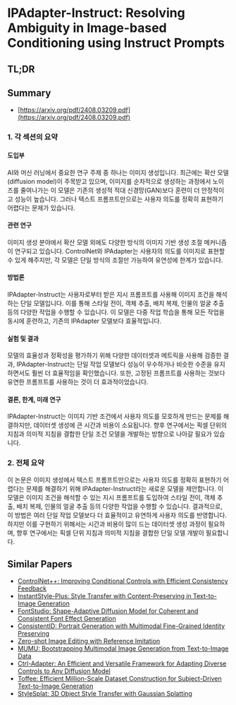 # IPAdapter-Instruct: Resolving Ambiguity in Image-based Conditioning using Instruct Prompts
## TL;DR
## Summary
- [https://arxiv.org/pdf/2408.03209.pdf](https://arxiv.org/pdf/2408.03209.pdf)

### 1. 각 섹션의 요약

#### 도입부
AI와 머신 러닝에서 중요한 연구 주제 중 하나는 이미지 생성입니다. 최근에는 확산 모델(diffusion model)이 주목받고 있으며, 이미지를 순차적으로 생성하는 과정에서 노이즈를 줄여나가는 이 모델은 기존의 생성적 적대 신경망(GAN)보다 훈련이 더 안정적이고 성능이 높습니다. 그러나 텍스트 프롬프트만으로는 사용자 의도를 정확히 표현하기 어렵다는 문제가 있습니다.

#### 관련 연구
이미지 생성 분야에서 확산 모델 외에도 다양한 방식의 이미지 기반 생성 조절 메커니즘이 연구되고 있습니다. ControlNet와 IPAdapter는 사용자의 의도를 이미지로 표현할 수 있게 해주지만, 각 모델은 단일 방식의 조절만 가능하여 유연성에 한계가 있습니다.

#### 방법론
IPAdapter-Instruct는 사용자로부터 받은 지시 프롬프트를 사용해 이미지 조건을 해석하는 단일 모델입니다. 이를 통해 스타일 전이, 객체 추출, 배치 복제, 인물의 얼굴 추출 등의 다양한 작업을 수행할 수 있습니다. 이 모델은 다중 작업 학습을 통해 모든 작업을 동시에 훈련하고, 기존의 IPAdapter 모델보다 효율적입니다.

#### 실험 및 결과
모델의 효율성과 정확성을 평가하기 위해 다양한 데이터셋과 메트릭을 사용해 검증한 결과, IPAdapter-Instruct는 단일 작업 모델보다 성능이 우수하거나 비슷한 수준을 유지하면서도 훨씬 더 효율적임을 확인했습니다. 또한, 고정된 프롬프트를 사용하는 것보다 유연한 프롬프트를 사용하는 것이 더 효과적이었습니다.

#### 결론, 한계, 미래 연구
IPAdapter-Instruct는 이미지 기반 조건에서 사용자 의도를 모호하게 만드는 문제를 해결하지만, 데이터셋 생성에 큰 시간과 비용이 소요됩니다. 향후 연구에서는 픽셀 단위의 지침과 의미적 지침을 결합한 단일 조건 모델을 개발하는 방향으로 나아갈 필요가 있습니다.

### 2. 전체 요약
이 논문은 이미지 생성에서 텍스트 프롬프트만으로는 사용자 의도를 정확히 표현하기 어렵다는 문제를 해결하기 위해 IPAdapter-Instruct라는 새로운 모델을 제안합니다. 이 모델은 이미지 조건을 해석할 수 있는 지시 프롬프트를 도입하여 스타일 전이, 객체 추출, 배치 복제, 인물의 얼굴 추출 등의 다양한 작업을 수행할 수 있습니다. 결과적으로, 이 방법은 여러 단일 작업 모델보다 더 효율적이고 유연하게 사용자 의도를 반영합니다. 하지만 이를 구현하기 위해서는 시간과 비용이 많이 드는 데이터셋 생성 과정이 필요하며, 향후 연구에서는 픽셀 단위 지침과 의미적 지침을 결합한 단일 모델 개발이 필요합니다.

## Similar Papers
- [ControlNet++: Improving Conditional Controls with Efficient Consistency Feedback](2404.07987.md)
- [InstantStyle-Plus: Style Transfer with Content-Preserving in Text-to-Image Generation](2407.00788.md)
- [FontStudio: Shape-Adaptive Diffusion Model for Coherent and Consistent Font Effect Generation](2406.08392.md)
- [ConsistentID: Portrait Generation with Multimodal Fine-Grained Identity Preserving](2404.16771.md)
- [Zero-shot Image Editing with Reference Imitation](2406.07547.md)
- [MUMU: Bootstrapping Multimodal Image Generation from Text-to-Image Data](2406.18790.md)
- [Ctrl-Adapter: An Efficient and Versatile Framework for Adapting Diverse Controls to Any Diffusion Model](2404.09967.md)
- [Toffee: Efficient Million-Scale Dataset Construction for Subject-Driven Text-to-Image Generation](2406.09305.md)
- [StyleSplat: 3D Object Style Transfer with Gaussian Splatting](2407.09473.md)
